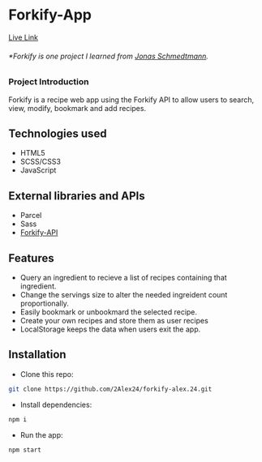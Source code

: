 # Forkify-App

[Live Link](https://forkify-alex24.netlify.app/)

###### \*Forkify is one project I learned from [Jonas Schmedtmann](https://www.udemy.com/share/101WfeAEYbdllRRHQH/).

### Project Introduction

Forkify is a recipe web app using the Forkify API to allow users to search, view, modify, bookmark and add recipes.

## Technologies used

- HTML5
- SCSS/CSS3
- JavaScript

## External libraries and APIs

- Parcel
- Sass
- [Forkify-API](https://forkify-api.herokuapp.com/v2)

## Features

- Query an ingredient to recieve a list of recipes containing that ingredient.
- Change the servings size to alter the needed ingreident count proportionally.
- Easily bookmark or unbookmard the selected recipe.
- Create your own recipes and store them as user recipes
- LocalStorage keeps the data when users exit the app.

## Installation

- Clone this repo:

```sh
git clone https://github.com/2Alex24/forkify-alex.24.git
```

- Install dependencies:

```sh
npm i
```

- Run the app:

```sh
npm start
```

